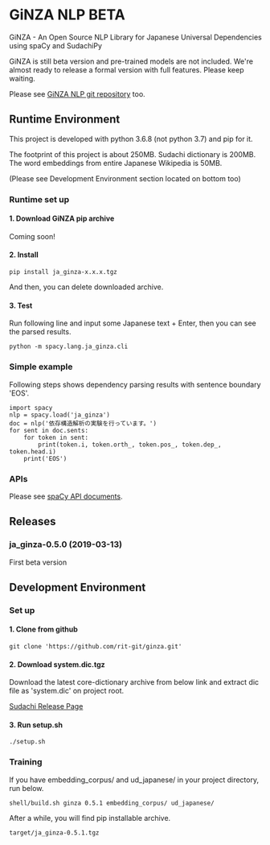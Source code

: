 # GiNZA NLP BETA
GiNZA - An Open Source NLP Library for Japanese Universal Dependencies using spaCy and SudachiPy

GiNZA is still beta version and pre-trained models are not included. We're almost ready to release a formal version with full features. Please keep waiting.

Please see [GiNZA NLP git repository](https://github.com/rit-git/ginza.git) too.

## Runtime Environment
This project is developed with python 3.6.8 (not python 3.7) and pip for it.

The footprint of this project is about 250MB.
Sudachi dictionary is 200MB.
The word embeddings from entire Japanese Wikipedia is 50MB.

(Please see Development Environment section located on bottom too)
### Runtime set up
#### 1. Download GiNZA pip archive
Coming soon!
#### 2. Install
```
pip install ja_ginza-x.x.x.tgz
```
And then, you can delete downloaded archive.
#### 3. Test
Run following line and input some Japanese text + Enter, then you can see the parsed results.
```
python -m spacy.lang.ja_ginza.cli
```
### Simple example
Following steps shows dependency parsing results with sentence boundary 'EOS'.
```
import spacy
nlp = spacy.load('ja_ginza')
doc = nlp('依存構造解析の実験を行っています。')
for sent in doc.sents:
    for token in sent:
        print(token.i, token.orth_, token.pos_, token.dep_, token.head.i)
    print('EOS')
```
### APIs
Please see [spaCy API documents](https://spacy.io/api/).
## Releases
### ja_ginza-0.5.0 (2019-03-13)
First beta version

## Development Environment
### Set up
#### 1. Clone from github
```
git clone 'https://github.com/rit-git/ginza.git'
```
#### 2. Download system.dic.tgz
Download the latest core-dictionary archive from below link and extract dic file as 'system.dic' on project root.

[Sudachi Release Page](https://github.com/WorksApplications/Sudachi/releases/download/v0.1.1/)
#### 3. Run setup.sh
```
./setup.sh
```
### Training
If you have embedding_corpus/ and ud_japanese/ in your project directory, run below.
```
shell/build.sh ginza 0.5.1 embedding_corpus/ ud_japanese/

```
After a while, you will find pip installable archive.
```
target/ja_ginza-0.5.1.tgz
```
